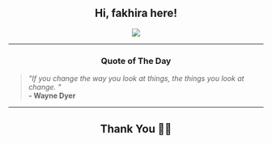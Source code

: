 <h2 align="center"> Hi, fakhira here!</h2>

<p align="center">
<a href="https://github.com/fakhiralkda" alt="github streak"><img src="https://dvst-streak.herokuapp.com/?user=fakhiralkda&theme=tokyonight&fire=DD472C"></a>
</p>

<hr>
<h3 align="center">Quote of The Day</h3>
<p align="center">
<blockquote>
<i>"If you change the way you look at things, the things you look at change. "</i>
<br>
<b>- Wayne Dyer</b>
</blockquote>
</p>


<hr>
<h2 align="center">Thank You 🙏🏼</h2>
